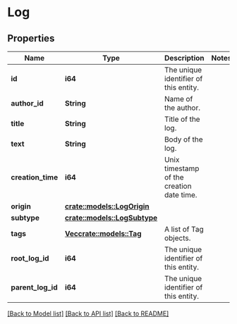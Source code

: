 # Log

## Properties

Name | Type | Description | Notes
------------ | ------------- | ------------- | -------------
**id** | **i64** | The unique identifier of this entity. | 
**author_id** | **String** | Name of the author. | 
**title** | **String** | Title of the log. | 
**text** | **String** | Body of the log. | 
**creation_time** | **i64** | Unix timestamp of the creation date time. | 
**origin** | [**crate::models::LogOrigin**](LogOrigin.md) |  | 
**subtype** | [**crate::models::LogSubtype**](LogSubtype.md) |  | 
**tags** | [**Vec<crate::models::Tag>**](Tag.md) | A list of Tag objects. | 
**root_log_id** | **i64** | The unique identifier of this entity. | 
**parent_log_id** | **i64** | The unique identifier of this entity. | 

[[Back to Model list]](../README.md#documentation-for-models) [[Back to API list]](../README.md#documentation-for-api-endpoints) [[Back to README]](../README.md)


